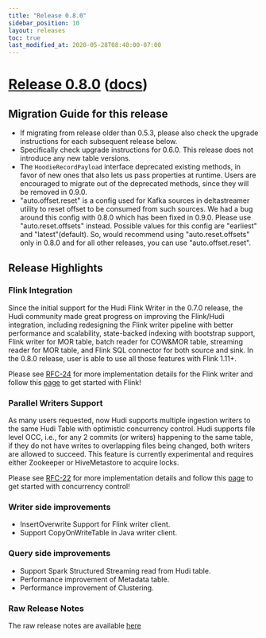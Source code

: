 ```yaml
---
title: "Release 0.8.0"
sidebar_position: 10
layout: releases
toc: true
last_modified_at: 2020-05-28T08:40:00-07:00
---
```

# [Release 0.8.0](https://github.com/apache/hudi/releases/tag/release-0.8.0) ([docs](/docs/quick-start-guide))

## Migration Guide for this release
- If migrating from release older than 0.5.3, please also check the upgrade instructions for each subsequent release below.
- Specifically check upgrade instructions for 0.6.0. This release does not introduce any new table versions.
- The `HoodieRecordPayload` interface deprecated existing methods, in favor of new ones that also lets us pass properties at runtime. Users are
encouraged to migrate out of the deprecated methods, since they will be removed in 0.9.0.
- "auto.offset.reset" is a config used for Kafka sources in deltastreamer utility to reset offset to be consumed from such 
  sources. We had a bug around this config with 0.8.0 which has been fixed in 0.9.0. Please use "auto.reset.offsets" instead. 
  Possible values for this config are "earliest" and "latest"(default). So, would recommend using "auto.reset.offsets" only in 
  0.8.0 and for all other releases, you can use "auto.offset.reset".

## Release Highlights

### Flink Integration
Since the initial support for the Hudi Flink Writer in the 0.7.0 release, the Hudi community made great progress on improving the Flink/Hudi integration, 
including redesigning the Flink writer pipeline with better performance and scalability, state-backed indexing with bootstrap support, 
Flink writer for MOR table, batch reader for COW&MOR table, streaming reader for MOR table, and Flink SQL connector for both source and sink. 
In the 0.8.0 release, user is able to use all those features with Flink 1.11+.

Please see [RFC-24](https://cwiki.apache.org/confluence/display/HUDI/RFC+-+24%3A+Hoodie+Flink+Writer+Proposal)
for more implementation details for the Flink writer and follow this [page](/docs/flink-quick-start-guide) 
to get started with Flink!

### Parallel Writers Support
As many users requested, now Hudi supports multiple ingestion writers to the same Hudi Table with optimistic concurrency control.
Hudi supports file level OCC, i.e., for any 2 commits (or writers) happening to the same table, if they do not have writes to overlapping files being changed, 
both writers are allowed to succeed. This feature is currently experimental and requires either Zookeeper or HiveMetastore to acquire locks.

Please see [RFC-22](https://cwiki.apache.org/confluence/display/HUDI/RFC+-+22+%3A+Snapshot+Isolation+using+Optimistic+Concurrency+Control+for+multi-writers)
for more implementation details and follow this [page](/docs/concurrency_control) to get started with concurrency control!

### Writer side improvements
- InsertOverwrite Support for Flink writer client.
- Support CopyOnWriteTable in Java writer client.

### Query side improvements
- Support Spark Structured Streaming read from Hudi table.
- Performance improvement of Metadata table.
- Performance improvement of Clustering.

### Raw Release Notes
The raw release notes are available [here](https://issues.apache.org/jira/secure/ReleaseNote.jspa?projectId=12322822&version=12349423)
